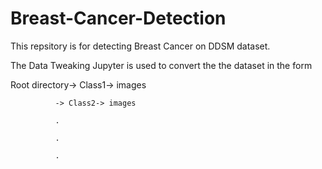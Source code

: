 # Breast-Cancer-Detection

This repsitory is for detecting Breast Cancer on DDSM dataset.

The Data Tweaking Jupyter is used to convert the the dataset in the form 

Root directory-> Class1-> images

              -> Class2-> images

              .
              
              .
              
              .
              
              
